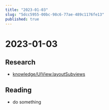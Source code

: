 ```yaml
---
title: "2023-01-03"
slug: "5dcc5955-00bc-98c6-77ae-489c1176fe13"
published: true
---
```


# 2023-01-03

## Research

- [knowledge/UIView.layoutSubviews](knowledge/uiview.layoutsubviews.md)

## Reading

- do something